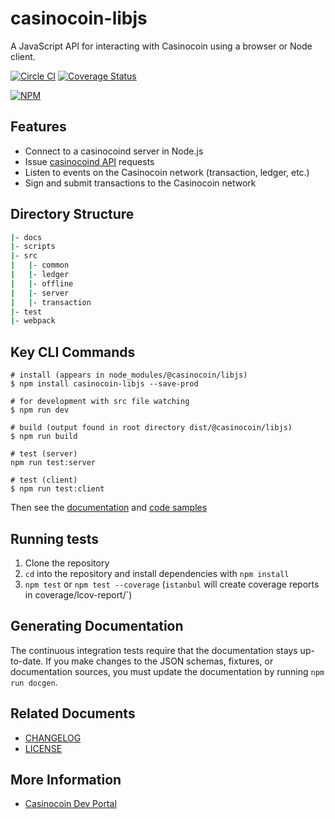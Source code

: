 # casinocoin-libjs

A JavaScript API for interacting with Casinocoin using a browser or Node client.

[![Circle CI](https://circleci.com/gh/casinocoin/casinocoin-libjs/tree/develop.svg?style=svg)](https://circleci.com/gh/casinocoin/casinocoin-libjs/tree/develop) [![Coverage Status](https://coveralls.io/repos/casinocoin/casinocoin-libjs/badge.png?branch=develop)](https://coveralls.io/r/casinocoin/casinocoin-libjs?branch=develop)

[![NPM](https://nodei.co/npm/casinocoin-libjs.png)](https://www.npmjs.org/package/casinocoin-libjs)

## Features

+ Connect to a casinocoind server in Node.js
+ Issue [casinocoind API](https://casinocoin.org/build/casinocoind-apis/) requests
+ Listen to events on the Casinocoin network (transaction, ledger, etc.)
+ Sign and submit transactions to the Casinocoin network

## Directory Structure

```bash
|- docs
|- scripts
|- src
|   |- common
|   |- ledger
|   |- offline
|   |- server
|   |- transaction
|- test
|- webpack
```

## Key CLI Commands

```
# install (appears in node_modules/@casinocoin/libjs)
$ npm install casinocoin-libjs --save-prod

# for development with src file watching
$ npm run dev

# build (output found in root directory dist/@casinocoin/libjs)
$ npm run build

# test (server)
npm run test:server

# test (client)
$ npm run test:client
```

Then see the [documentation](https://github.com/casinocoin/casinocoin-libjs/blob/develop/docs/index.md) and [code samples](https://github.com/casinocoin/casinocoin-libjs/tree/develop/docs/samples)

## Running tests

1. Clone the repository
2. `cd` into the repository and install dependencies with `npm install`
3. `npm test` or `npm test --coverage` (`istanbul` will create coverage reports in coverage/lcov-report/`)

## Generating Documentation

The continuous integration tests require that the documentation stays up-to-date. If you make changes to the JSON schemas, fixtures, or documentation sources, you must update the documentation by running `npm run docgen`.

## Related Documents

+ [CHANGELOG](./CHANGELOG.md)
+ [LICENSE](./LICENSE)

## More Information

+ [Casinocoin Dev Portal](https://casinocoin.org/build/)
